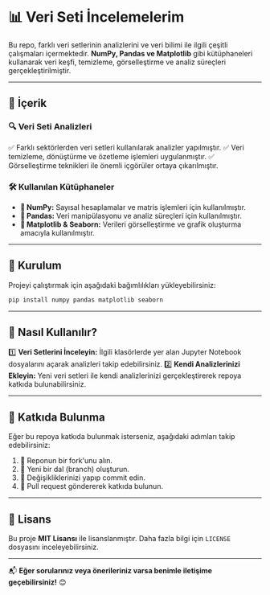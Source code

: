 # 📊 Veri Seti İncelemelerim

Bu repo, farklı veri setlerinin analizlerini ve veri bilimi ile ilgili çeşitli çalışmaları içermektedir. **NumPy, Pandas ve Matplotlib** gibi kütüphaneleri kullanarak veri keşfi, temizleme, görselleştirme ve analiz süreçleri gerçekleştirilmiştir.

---

## 📂 İçerik

### 🔍 Veri Seti Analizleri

✅ Farklı sektörlerden veri setleri kullanılarak analizler yapılmıştır.
✅ Veri temizleme, dönüştürme ve özetleme işlemleri uygulanmıştır.
✅ Görselleştirme teknikleri ile önemli içgörüler ortaya çıkarılmıştır.

### 🛠 Kullanılan Kütüphaneler

- **📌 NumPy:** Sayısal hesaplamalar ve matris işlemleri için kullanılmıştır.
- **📌 Pandas:** Veri manipülasyonu ve analiz süreçleri için kullanılmıştır.
- **📌 Matplotlib & Seaborn:** Verileri görselleştirme ve grafik oluşturma amacıyla kullanılmıştır.

---

## 🚀 Kurulum

Projeyi çalıştırmak için aşağıdaki bağımlılıkları yükleyebilirsiniz:

```bash
pip install numpy pandas matplotlib seaborn
```

---

## 🎯 Nasıl Kullanılır?

1️⃣ **Veri Setlerini İnceleyin:** İlgili klasörlerde yer alan Jupyter Notebook dosyalarını açarak analizleri takip edebilirsiniz.
2️⃣ **Kendi Analizlerinizi Ekleyin:** Yeni veri setleri ile kendi analizlerinizi gerçekleştirerek repoya katkıda bulunabilirsiniz.

---

## 🤝 Katkıda Bulunma

Eğer bu repoya katkıda bulunmak isterseniz, aşağıdaki adımları takip edebilirsiniz:

1. 📌 Reponun bir fork'unu alın.
2. 📌 Yeni bir dal (branch) oluşturun.
3. 📌 Değişikliklerinizi yapıp commit edin.
4. 📌 Pull request göndererek katkıda bulunun.

---

## 📜 Lisans

Bu proje **MIT Lisansı** ile lisanslanmıştır. Daha fazla bilgi için `LICENSE` dosyasını inceleyebilirsiniz.

---

📬 **Eğer sorularınız veya önerileriniz varsa benimle iletişime geçebilirsiniz!** 😊
